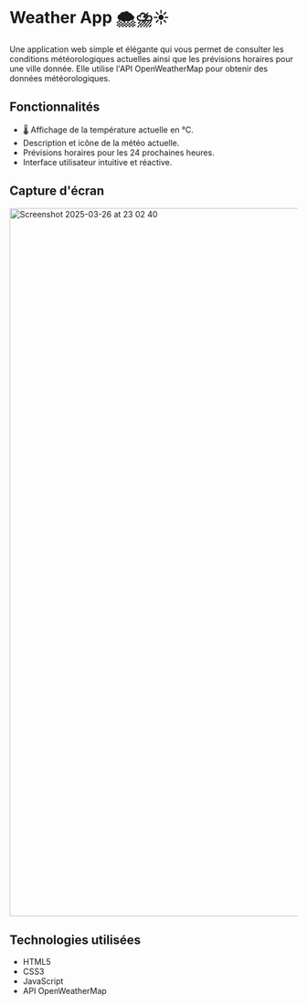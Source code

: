 # Weather App 🌨️⛈️☀️

Une application web simple et élégante qui vous permet de consulter les conditions météorologiques actuelles 
ainsi que les prévisions horaires pour une ville donnée.
Elle utilise l'API OpenWeatherMap pour obtenir des données météorologiques.

## Fonctionnalités

- 🌡️ Affichage de la température actuelle en °C.
- Description et icône de la météo actuelle.
- Prévisions horaires pour les 24 prochaines heures.
- Interface utilisateur intuitive et réactive.

## Capture d'écran
<img width="1240" alt="Screenshot 2025-03-26 at 23 02 40" src="https://github.com/user-attachments/assets/00feac90-a003-4ca5-b797-189c3124928d" />

## Technologies utilisées

- HTML5  
- CSS3  
- JavaScript  
- API OpenWeatherMap
